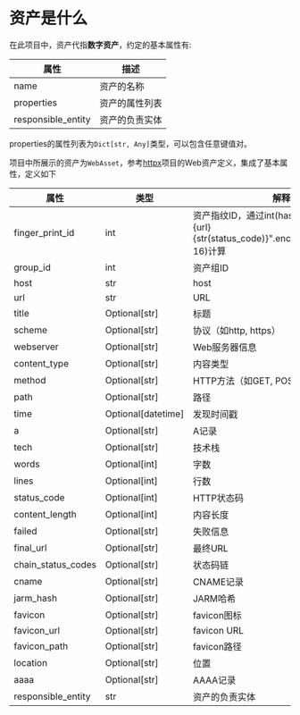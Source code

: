 # 资产是什么

在此项目中，资产代指**数字资产**，约定的基本属性有:


|属性|描述|
|---|---|
|name|资产的名称|
|properties|资产的属性列表|
|responsible_entity|资产的负责实体|

properties的属性列表为`Dict[str, Any]`类型，可以包含任意键值对。

项目中所展示的资产为`WebAsset`，参考[httpx](https://github.com/projectdiscovery/httpx)项目的Web资产定义，集成了基本属性，定义如下

|属性|类型|解释
|---|---|---|
finger_print_id|int|资产指纹ID，通过int(hashlib.md5(f"{host}{url}{str(status_code)}".encode()).hexdigest(), 16)计算 
group_id|int|资产组ID
host|str|host
url|str|URL
title|Optional[str]|标题
scheme|Optional[str]|协议（如http, https）
webserver|Optional[str]|Web服务器信息
content_type|Optional[str]|内容类型
method|Optional[str]|HTTP方法（如GET, POST）
path|Optional[str]|路径
time|Optional[datetime]|发现时间戳
a|Optional[str]|A记录
tech|Optional[str]|技术栈
words|Optional[int]|字数
lines|Optional[int]|行数
status_code|Optional[int]|HTTP状态码
content_length|Optional[int]|内容长度
failed|Optional[str]|失败信息
final_url|Optional[str]|最终URL
chain_status_codes|Optional[str]|状态码链
cname|Optional[str]|CNAME记录
jarm_hash|Optional[str]|JARM哈希
favicon|Optional[str]|favicon图标
favicon_url|Optional[str]|favicon URL
favicon_path|Optional[str]|favicon路径
location|Optional[str]|位置
aaaa|Optional[str]|AAAA记录
responsible_entity|str|资产的负责实体
